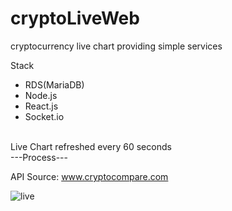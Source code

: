 # cryptoLiveWeb
cryptocurrency live chart providing simple services<br>

Stack<br>
- RDS(MariaDB)<br>
- Node.js
- React.js
- Socket.io
<br><br>

Live Chart refreshed every 60 seconds<br>
---Process---<n>
 

API Source: www.cryptocompare.com<br>

![live](https://user-images.githubusercontent.com/39256000/63835200-edf28880-c9b1-11e9-89d0-9df5eca0ba37.png)
